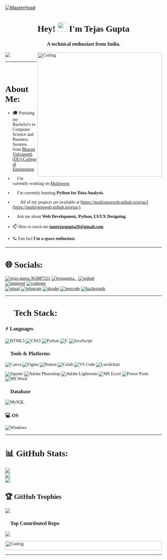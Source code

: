 [![MasterHead](https://64.media.tumblr.com/cca4f06484b447c0687f0325af5b38c9/428a8db1dc8ae92f-87/s1280x1920/7c751558b1d93e15c2d885cff2162ddb95059b8d.gif)](https://rishavchanda.io)
<div style="font-family:verdana;">
<h1 align="center">Hey! <img src="https://gifdb.com/images/high/cute-wave-emoji-hand-59s88kk0zj3xho40.gif" style="height:30px;" height="30"/> I'm Tejas Gupta</h1>
<h3 align="center">A technical enthusiast from India.</h3>

<img align="right" alt="Coding" width="400" src="https://openseauserdata.com/files/8fc69ab9abf6f219d97d68e22ffb97d0.gif">

[![](https://visitcount.itsvg.in/api?id=multiverseweb&icon=2&color=0)](https://visitcount.itsvg.in)
<hr/>
<h1>💫 About Me:</h1>

- 🎓 Pursuing my Bachelor's in Computer Science and Business Systems from <a href="http://bvucoepune.edu.in/">Bharati Vidyapeeth (DU) College of Engineering</a>.

- 🔭 I’m currently working on <a href="https://multiverseweb.github.io/multiverse/">Multiverse</a>.

- 🌱 I’m currently learning **Python for Data Analysis**.

- 👨‍💻 All of my projects are available at [https://multiverseweb.github.io/tejas/](https://multiverseweb.github.io/tejas/).

- 💬 Ask me about **Web Development, Python, UI/UX Designing**.

- 📫 How to reach me **iamtejasgupta26@gmail.com**.

- 🪐 Fun fact **I'm a space enthusiast.**
<hr/>
<h1>🌐 Socials:</h1>
<p align="left">
<a href="https://linkedin.com/in/tejas-gupta-363887251" target="blank"><img align="center" src="https://img.shields.io/badge/LinkedIn-0077B5?style=for-the-badge&logo=linkedin&logoColor=white" alt="tejas-gupta-363887251"  /></a>
<a href="https://instagram.com/tejasgupta._" target="blank"><img align="center" src="https://img.shields.io/badge/Instagram-E4405F?style=for-the-badge&logo=instagram&logoColor=white" alt="tejasgupta._" /></a>
<a href="https://github.com/multiverseweb" target="blank"><img align="center" src="https://img.shields.io/badge/GitHub-100000?style=for-the-badge&logo=github&logoColor=white" alt="github" /></a>
  <br/>
<a href="https://pinterest.com/iamtejasgupta26" target="blank"><img src="https://img.shields.io/badge/Pinterest-%23E60023.svg?&style=for-the-badge&logo=Pinterest&logoColor=white" alt="pinterest"/></a> 
<a href="https://codepen.io/Tejas-Gupta-7" target="blank"><img src="https://img.shields.io/badge/Codepen-000000?style=for-the-badge&logo=codepen&logoColor=white" alt="codepen"/></a>
  <br/>
<a href="mailto:iamtejasgupta26@gmail.com" target="blank"><img align="center" src="https://img.shields.io/badge/Gmail-D14836?style=for-the-badge&logo=gmail&logoColor=white" alt="gmail" /></a>
<a href="https://t.me/tejasgupta26" target="blank"><img align="center" src="https://img.shields.io/badge/Telegram-2CA5E0?style=for-the-badge&logo=telegram&logoColor=white" alt="telegram" /></a>
  <a href="https://code.dcoder.tech/profile/tejasgupta" target="blank"><img align="center" src="https://img.shields.io/badge/%2F%3E%20Dcoder-black?style=for-the-badge" alt="dcoder" /></a>
  <a href="https://leetcode.com/iamtejasgupta26/" target="blank"><img align="center" src="https://img.shields.io/badge/Leetcode-yellow?style=for-the-badge" alt="leetcode" /></a>
    <a href="https://www.hackerrank.com/profile/iamtejasgupta26" target="blank"><img align="center" src="https://img.shields.io/badge/Hackerrank-%2304de66?style=for-the-badge" alt="hackerrank" /></a>

</p>
<hr/>

# 🚀 Tech Stack:
<h3 align="left">⚡ Languages</h3>

![HTML5](https://img.shields.io/badge/HTML5-E34F26?style=for-the-badge&logo=html5&logoColor=white) 
![CSS3](https://img.shields.io/badge/CSS3-1572B6?style=for-the-badge&logo=css3&logoColor=white)
![Python](https://img.shields.io/badge/Python-FFD43B?style=for-the-badge&logo=python&logoColor=blue) 
![C](	https://img.shields.io/badge/C-00599C?style=for-the-badge&logo=c&logoColor=white) 
![JavaScript](https://img.shields.io/badge/JavaScript-323330?style=for-the-badge&logo=javascript&logoColor=F7DF1E) 
<!--![Dart](	https://img.shields.io/badge/Dart-0175C2?style=for-the-badge&logo=dart&logoColor=white) -->



<h3 align="left">🧩 Tools & Platforms</h3>

![Canva](https://img.shields.io/badge/Canva-%2300C4CC.svg?&style=for-the-badge&logo=Canva&logoColor=white) 
![Figma](https://img.shields.io/badge/Figma-F24E1E?style=for-the-badge&logo=figma&logoColor=white) 
![Notion](https://img.shields.io/badge/Notion-%23000000.svg?style=for-the-badge&logo=notion&logoColor=white) 
![Colab](https://img.shields.io/badge/Colab-F9AB00?style=for-the-badge&logo=googlecolab&color=525252) 
![VS Code](https://img.shields.io/badge/Visual_Studio_Code-0078D4?style=for-the-badge&logo=visual%20studio%20code&logoColor=white) 
![Lucidchart](https://img.shields.io/badge/Lucidchart-orange?style=for-the-badge) 
<!--![Flutter](https://img.shields.io/badge/Flutter-02569B?style=for-the-badge&logo=flutter&logoColor=white)-->
![Jupyter](https://camo.githubusercontent.com/0180004eb998b82d5f0fd6e2efcd2d2458f68adfe81f8b615d3fd4238a3c4bab/68747470733a2f2f696d672e736869656c64732e696f2f62616467652f2d4a7570797465722d3138313731373f7374796c653d666f722d7468652d6261646765266c6f676f3d6a757079746572) 
![Adobe Photoshop](https://img.shields.io/badge/Adobe%20Photoshop-31A8FF?style=for-the-badge&logo=Adobe%20Photoshop&logoColor=black) 
![Adobe Lightroom](https://img.shields.io/badge/Adobe%20Lightroom-31A8FF?style=for-the-badge&logo=Adobe%20Lightroom&logoColor=white) 
![MS Excel](https://img.shields.io/badge/Microsoft_Excel-217346?style=for-the-badge&logo=microsoft-excel&logoColor=white) 
![Power Point](https://img.shields.io/badge/Microsoft_PowerPoint-B7472A?style=for-the-badge&logo=microsoft-powerpoint&logoColor=white)
![MS Word](https://img.shields.io/badge/Microsoft_Word-2B579A?style=for-the-badge&logo=microsoft-word&logoColor=white) 

<h3 align="left">📒 Database</h3>

![MySQL](https://img.shields.io/badge/MySQL-005C84?style=for-the-badge&logo=mysql&logoColor=white) 

<h3 align="left">💻 OS</h3>

![Windows](https://img.shields.io/badge/Windows-0078D6?style=for-the-badge&logo=windows&logoColor=white) <hr/>

# 📊 GitHub Stats:

![](https://github-readme-stats.vercel.app/api?username=multiverseweb&theme=tokyonight&hide_border=false&include_all_commits=true&count_private=true)<br/>
![](https://github-readme-streak-stats.herokuapp.com/?user=multiverseweb&theme=tokyonight&hide_border=false)<br/>
![](https://github-readme-stats.vercel.app/api/top-langs/?username=multiverseweb&theme=tokyonight&layout=compact&hide_border=false)
## 🏆 GitHub Trophies
![](https://github-profile-trophy.vercel.app/?username=multiverseweb&theme=tokyonight&no-frame=false&no-bg=true&margin-w=4)

### 🔰 Top Contributed Repo
![](https://github-contributor-stats.vercel.app/api?username=multiverseweb&limit=5&theme=tokyonight&combine_all_yearly_contributions=true)

<img align="middle" alt="Coding" height="30px" width="100%" src="https://static.wixstatic.com/media/7cc7f0_5ae315a9df234f719ad859c1ae3c2b7d~mv2.gif"/>
<hr/>
</div>



